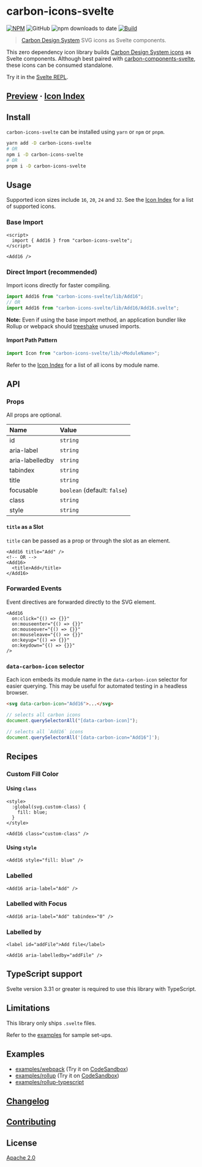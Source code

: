 # carbon-icons-svelte

[![NPM][npm]][npm-url]
![GitHub](https://img.shields.io/github/license/ibm/carbon-icons-svelte?color=262626&style=for-the-badge)
![npm downloads to date](https://img.shields.io/npm/dt/carbon-icons-svelte?color=262626&style=for-the-badge)
[![Build][build]][build-badge]

> [Carbon Design System](https://github.com/carbon-design-system) SVG icons as Svelte components.

This zero dependency icon library builds [Carbon Design System icons](https://www.carbondesignsystem.com/guidelines/icons/library) as Svelte components. Although best paired with [carbon-components-svelte](https://github.com/IBM/carbon-components-svelte), these icons can be consumed standalone.

Try it in the [Svelte REPL](https://svelte.dev/repl/931e6a3461434622adad0557579c0a29).

## [Preview](https://ibm.github.io/carbon-icons-svelte/) · [Icon Index](ICON_INDEX.md)

## Install

`carbon-icons-svelte` can be installed using `yarn` or `npm` or `pnpm`.

```bash
yarn add -D carbon-icons-svelte
# OR
npm i -D carbon-icons-svelte
# OR
pnpm i -D carbon-icons-svelte
```

## Usage

Supported icon sizes include `16`, `20`, `24` and `32`. See the [Icon Index](ICON_INDEX.md) for a list of supported icons.

### Base Import

```svelte
<script>
  import { Add16 } from "carbon-icons-svelte";
</script>

<Add16 />
```

### Direct Import (recommended)

Import icons directly for faster compiling.

```js
import Add16 from "carbon-icons-svelte/lib/Add16";
// OR
import Add16 from "carbon-icons-svelte/lib/Add16/Add16.svelte";
```

**Note:** Even if using the base import method, an application bundler like Rollup or webpack should [treeshake](https://developer.mozilla.org/en-US/docs/Glossary/Tree_shaking) unused imports.

#### Import Path Pattern

```js
import Icon from "carbon-icons-svelte/lib/<ModuleName>";
```

Refer to the [Icon Index](ICON_INDEX.md) for a list of all icons by module name.

## API

### Props

All props are optional.

| Name            | Value                        |
| :-------------- | :--------------------------- |
| id              | `string`                     |
| aria-label      | `string`                     |
| aria-labelledby | `string`                     |
| tabindex        | `string`                     |
| title           | `string`                     |
| focusable       | `boolean` (default: `false`) |
| class           | `string`                     |
| style           | `string`                     |

#### `title` as a Slot

`title` can be passed as a prop or through the slot as an element.

```svelte
<Add16 title="Add" />
<!-- OR -->
<Add16>
  <title>Add</title>
</Add16>
```

### Forwarded Events

Event directives are forwarded directly to the SVG element.

```svelte
<Add16
  on:click="{() => {}}"
  on:mouseenter="{() => {}}"
  on:mouseover="{() => {}}"
  on:mouseleave="{() => {}}"
  on:keyup="{() => {}}"
  on:keydown="{() => {}}"
/>
```

### `data-carbon-icon` selector

Each icon embeds its module name in the `data-carbon-icon` selector for easier querying. This may be useful for automated testing in a headless browser.

```html
<svg data-carbon-icon="Add16">...</svg>
```

```js
// selects all carbon icons
document.querySelectorAll("[data-carbon-icon]");

// selects all `Add16` icons
document.querySelectorAll('[data-carbon-icon="Add16"]');
```

## Recipes

### Custom Fill Color

#### Using `class`

```svelte
<style>
  :global(svg.custom-class) {
    fill: blue;
  }
</style>

<Add16 class="custom-class" />
```

#### Using `style`

```svelte
<Add16 style="fill: blue" />
```

### Labelled

```svelte
<Add16 aria-label="Add" />
```

### Labelled with Focus

```svelte
<Add16 aria-label="Add" tabindex="0" />
```

### Labelled by

```svelte
<label id="addFile">Add file</label>

<Add16 aria-labelledby="addFile" />
```

## TypeScript support

Svelte version 3.31 or greater is required to use this library with TypeScript.

## Limitations

This library only ships `.svelte` files.

Refer to the [examples](examples) for sample set-ups.

## Examples

- [examples/webpack](examples/webpack) (Try it on [CodeSandbox](https://codesandbox.io/s/github/IBM/carbon-icons-svelte/tree/master/examples/webpack))
- [examples/rollup](examples/rollup) (Try it on [CodeSandbox](https://codesandbox.io/s/github/IBM/carbon-icons-svelte/tree/master/examples/rollup))
- [examples/rollup-typescript](examples/rollup-typescript)

## [Changelog](CHANGELOG.md)

## [Contributing](CONTRIBUTING.md)

## License

[Apache 2.0](LICENSE)

[npm]: https://img.shields.io/npm/v/carbon-icons-svelte.svg?color=262626&style=for-the-badge
[npm-url]: https://npmjs.com/package/carbon-icons-svelte
[build]: https://img.shields.io/travis/com/ibm/carbon-icons-svelte?color=24a148&style=for-the-badge
[build-badge]: https://travis-ci.com/ibm/carbon-icons-svelte

